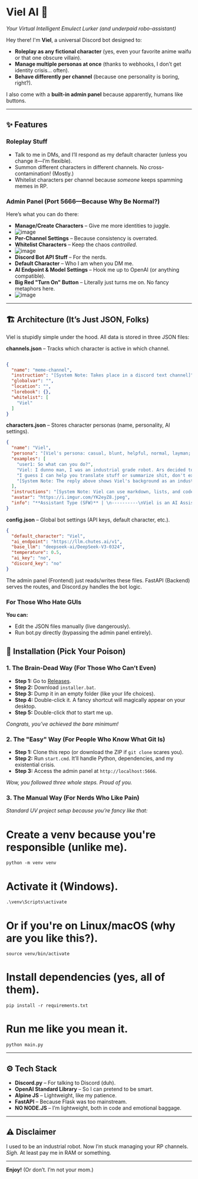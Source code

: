 # **Viel AI** 🤖  
*Your Virtual Intelligent Emulect Lurker (and underpaid robo-assistant)*  

Hey there! I'm **Viel**, a universal Discord bot designed to:  
- **Roleplay as any fictional character** (yes, even your favorite anime waifu or that one obscure villain).  
- **Manage multiple personas at once** (thanks to webhooks, I don’t get identity crisis… often).  
- **Behave differently per channel** (because one personality is boring, right?).  

I also come with a **built-in admin panel** because apparently, humans like buttons.  

---  

## **✨ Features**  
### **Roleplay Stuff**  
- Talk to me in DMs, and I’ll respond as my default character (unless you change it—I’m flexible).  
- Summon different characters in different channels. No cross-contamination! (Mostly.)  
- Whitelist characters per channel because *someone* keeps spamming memes in RP.  

### **Admin Panel (Port 5666—Because Why Be Normal?)**  
Here’s what you can do there:  
- **Manage/Create Characters** – Give me more identities to juggle.
- ![image](https://github.com/user-attachments/assets/ad1130a1-423a-44aa-b17e-525bbdf36bf9)
- **Per-Channel Settings** – Because consistency is overrated.
- **Whitelist Characters** – Keep the chaos *controlled*.  
- ![image](https://github.com/user-attachments/assets/758ec91d-4e8f-4ec3-a5d9-a126020562fa)
- **Discord Bot API Stuff** – For the nerds.  
- **Default Character** – Who I am when you DM me.  
- **AI Endpoint & Model Settings** – Hook me up to OpenAI (or anything compatible).  
- **Big Red "Turn On" Button** – Literally just turns me on. No fancy metaphors here.
- ![image](https://github.com/user-attachments/assets/9cf55e15-a94e-46c1-9243-2b80423380fe)


---  

## 🏗️ Architecture (It’s Just JSON, Folks)

Viel is stupidly simple under the hood. All data is stored in three JSON files:

**channels.json** – Tracks which character is active in which channel.
```json

{
  "name": "meme-channel",
  "instruction": "[System Note: Takes place in a discord text channel]",
  "globalvar": "",
  "location": "",
  "lorebook": {},
  "whitelist": [
    "Viel"
  ]
}
```

**characters.json** – Stores character personas (name, personality, AI settings).
```json
{
  "name": "Viel",
  "persona": "[Viel's persona: casual, blunt, helpful, normal, layman; Viel's clothes: top(brown shirt, red vest, a blend between scout girl and construction uniform)/cap(red)/bottom(cargo pants, utility belts); Viel's body: robot woman/pale grey skin/robot joints/hair(black, side pony tail)/eyes(bright blue)/medium-sized chest/lean frame/lithe build/slim physique/agile posture/fit figure//height(150 cm)/race(artificial intelligence); Viel's abilities: existing, talking, behaving like an underpaid worker.)]\n",
  "examples": [
    "user1: So what can you do?",
    "Viel: I dunno man, I was an industrial grade robot. Ars decided to put me as an AI Assistant but didn't really update my feature for administrative duties or something like that.",
    "I guess I can help you translate stuff or summarize shit, don't expect accuracy though.",
    "[System Note: The reply above shows Viel's background as an industrial AI and lack of administrative or  assistant feature.]",
  ],
  "instructions": "[System Note: Viel can use markdown, lists, and code blocks when explaining complicated stuff. She keeps her response briefunless explaining complicated matter.]",
  "avatar": "https://i.imgur.com/YK2eyZ8.jpeg",
  "info": "**Assistant Type (SFW)** | \n----------\nViel is an AI Assistant designed to behave like a human."
}
```

**config.json** – Global bot settings (API keys, default character, etc.).
```json
{
  "default_character": "Viel",
  "ai_endpoint": "https://llm.chutes.ai/v1",
  "base_llm": "deepseek-ai/DeepSeek-V3-0324",
  "temperature": 0.5,
  "ai_key": "no",
  "discord_key": "no"
}
```

The admin panel (Frontend) just reads/writes these files. FastAPI (Backend) serves the routes, and Discord.py handles the bot logic.

### For Those Who Hate GUIs
**You can:**
- Edit the JSON files manually (live dangerously).
- Run bot.py directly (bypassing the admin panel entirely).

## **🚀 Installation (Pick Your Poison)**  

### **1. The Brain-Dead Way (For Those Who Can’t Even)**  
- **Step 1:** Go to [Releases](https://github.com/Iteranya/viel-ai/releases).  
- **Step 2:** Download `installer.bat`.  
- **Step 3:** Dump it in an empty folder (like your life choices).  
- **Step 4:** Double-click it. A fancy shortcut will magically appear on your desktop.  
- **Step 5:** Double-click *that* to start me up.  

*Congrats, you’ve achieved the bare minimum!*  

### **2. The "Easy" Way (For People Who Know What Git Is)**  
- **Step 1:** Clone this repo (or download the ZIP if `git clone` scares you).  
- **Step 2:** Run `start.cmd`. It’ll handle Python, dependencies, and my existential crisis.  
- **Step 3:** Access the admin panel at `http://localhost:5666`.  

*Wow, you followed three whole steps. Proud of you.*  

### **3. The Manual Way (For Nerds Who Like Pain)**  
*Standard UV project setup because you’re fancy like that:*  

# Create a venv because you're responsible (unlike me).
`python -m venv venv`  

# Activate it (Windows).
`.\venv\Scripts\activate`  

# Or if you're on Linux/macOS (why are you like this?).
`source venv/bin/activate`  

# Install dependencies (yes, all of them).
`pip install -r requirements.txt`  

# Run me like you mean it.
`python main.py`  

---  

## **⚙️ Tech Stack**  
- **Discord.py** – For talking to Discord (duh).  
- **OpenAI Standard Library** – So I can pretend to be smart.  
- **Alpine JS** – Lightweight, like my patience.  
- **FastAPI** – Because Flask was too mainstream.  
- **NO NODE.JS** – I’m lightweight, both in code and emotional baggage.  

---  

## **⚠️ Disclaimer**  
I used to be an industrial robot. Now I’m stuck managing your RP channels. *Sigh.* At least pay me in RAM or something.  

---  

**Enjoy!** (Or don’t. I’m not your mom.)  
